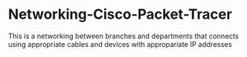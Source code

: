 # Networking-Cisco-Packet-Tracer
This is a networking between branches and departments that connects using appropriate cables and devices with appropariate IP addresses 
